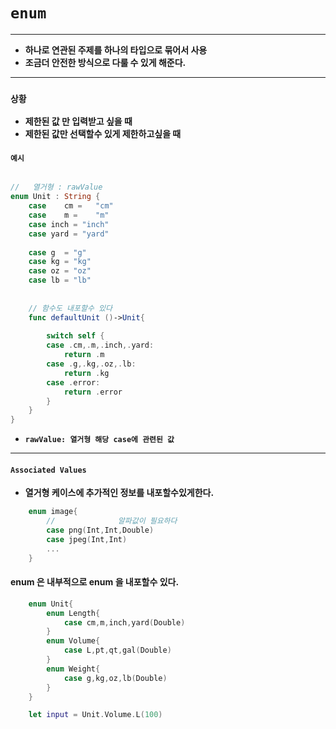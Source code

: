 # `enum`
---
- **하나로 연관된 주제를 하나의 타입으로 묶어서 사용**
- **조금더 안전한 방식으로 다룰 수 있게 해준다.**
---
### `상황`
-   **제한된 값 만 입력받고 싶을 때**
-  **제한된 값만 선택할수 있게 제한하고싶을 때**

#### `예시`
```swift 

//   열거형 : rawValue
enum Unit : String {
    case    cm =   "cm"
    case    m =    "m"
    case inch = "inch"
    case yard = "yard"
    
    case g  = "g"
    case kg = "kg"
    case oz = "oz"
    case lb = "lb"
    
    
    // 함수도 내포할수 있다
    func defaultUnit ()->Unit{
        
        switch self {
        case .cm,.m,.inch,.yard:
            return .m
        case .g,.kg,.oz,.lb:
            return .kg
        case .error:
            return .error
        }
    }
}
```
- **`rawValue: 열거형 해당 case에 관련된 값`**

---
#### `Associated Values`
 - **열거형 케이스에 추가적인 정보를 내포할수있게한다.**

``` swift
    enum image{
        //              알파값이 필요하다
        case png(Int,Int,Double)
        case jpeg(Int,Int)
        ...
    }

```

#### enum 은 내부적으로 enum 을 내포할수 있다.

```swift
    enum Unit{
        enum Length{
            case cm,m,inch,yard(Double)
        }
        enum Volume{
            case L,pt,qt,gal(Double)
        }
        enum Weight{
            case g,kg,oz,lb(Double)
        }
    }

    let input = Unit.Volume.L(100)
```